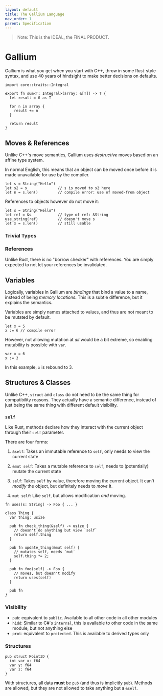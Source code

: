 ```yaml
---
layout: default
title: The Gallium Language
nav_order: 1
parent: Specification
---
```


> Note: This is the IDEAL, the FINAL PRODUCT.

# Gallium
Gallium is what you get when you start with C++, throw in some Rust-style syntax, and use 40 years of hindsight to make better decisions on defaults. 

~~~ 
import core::traits::Integral

export fn sum<T: Integral>(array: &[T]) -> T {
  let result = 0 as T 

  for n in array {
    result += n 
  }

  return result 
} 
~~~

## Moves & References
Unlike C++'s move semantics, Gallium uses *destructive* moves based on an affine type system. 

In normal English, this means that an object can be moved once before it is made unavailable for use by the compiler.

~~~ 
let s = String("Hello")
let s2 = s              // s is moved to s2 here
let n = s.len()         // compile error: use of moved-from object
~~~

References to objects however do not move it:

~~~
let s = String("Hello")
let ref = &s            // type of ref: &String
use_string(ref)         // doesn't move s
let x = s.len()         // still usable 
~~~

### Trivial Types


### References
Unlike Rust, there is no "borrow checker" with references. You are simply expected to not let your references be invalidated. 

## Variables 
Logically, variables in Gallium are *bindings* that bind a value to a name, instead of being *memory locations*. This is a subtle difference, but it explains the semantics. 

Variables are simply names attached to values, and thus are not meant to be mutated by default. 
~~~
let x = 5 
x := 6 // compile error 
~~~

However, not allowing mutation at *all* would be a bit extreme,
so enabling mutability is possible with `var`. 

~~~
var x = 6
x := 3
~~~

In this example, `x` is rebound to 3. 


## Structures & Classes
Unlike C++, `struct` and `class` do not need to be the same thing for compatibility reasons. They actually have a semantic difference, instead of just being the same thing with different default visibility.

### `self`
Like Rust, methods declare how they interact with the current object through their `self` parameter.

There are four forms:

1. `&self`: Takes an immutable reference to `self`, only needs to view the current state

2. `&mut self`: Takes a mutable reference to `self`, needs to (potentially) mutate the current state

3. `self`: Takes `self` by value, therefore moving the current object. It can't *modify* the object, but definitely needs to *move* it. 

4. `mut self`: Like `self`, but allows modification *and* moving. 

~~~ 
fn uses(s: String) -> Foo { ... }

class Thing {
  var thing: usize 

  pub fn check_thing(&self) -> usize {
    // doesn't do anything but view `self`
    return self.thing
  }

  pub fn update_thing(&mut self) {
    // mutates self, needs `mut` 
    self.thing *= 2;
  }

  pub fn foo(self) -> Foo {
    // moves, but doesn't modify
    return uses(self)
  }

  pub fn 
}
~~~

### Visibility
- `pub`: equivalent to `public`. Available to all other code in all other modules 
- `hidd`: Similar to C#'s `internal`, this is available to other code in the same module, but not anything else
- `prot`: equivalent to `protected`. This is available to derived types only 

### Structures

~~~ 
pub struct Point3D {
  int var x: f64
  var y: f64
  var z: f64 
}
~~~

With structures, all data **must** be `pub` (and thus is implicitly `pub`). Methods are allowed, but they are not allowed to take anything but a `&self`.  